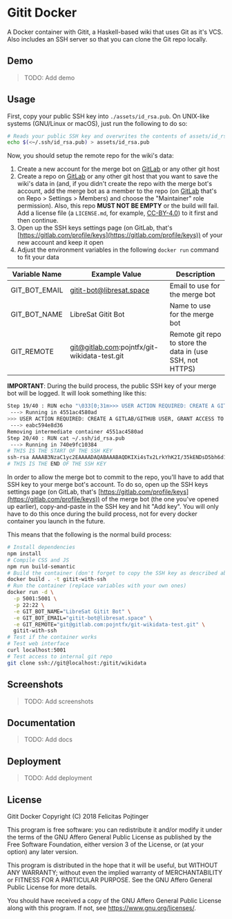 # Gitit Docker

A Docker container with Gitit, a Haskell-based wiki that uses Git as it's VCS. Also includes an SSH server so that you can clone the Git repo locally.

## Demo

> TODO: Add demo

## Usage

First, copy your public SSH key into `./assets/id_rsa.pub`. On UNIX-like systems (GNU/Linux or macOS), just run the following to do so:

```bash
# Reads your public SSH key and overwrites the contents of assets/id_rsa.pub with it
echo $(<~/.ssh/id_rsa.pub) > assets/id_rsa.pub
```

Now, you should setup the remote repo for the wiki's data:

1.  Create a new account for the merge bot on [GitLab](https://gitlab.com) or any other git host
2.  Create a repo on [GitLab](https://gitlab.com) or any other git host that you want to save the wiki's data in (and, if you didn't create the repo with the merge bot's account, add the merge bot as a member to the repo (on [GitLab](https://gitlab.com) that's on Repo > Settings > Members) and choose the "Maintainer" role permission). Also, this repo **MUST NOT BE EMPTY** or the build will fail. Add a license file (a `LICENSE.md`, for example, [CC-BY-4.0](https://choosealicense.com/licenses/cc-by-4.0/)) to it first and then continue.
3.  Open up the SSH keys settings page (on GitLab, that's [https://gitlab.com/profile/keys](https://gitlab.com/profile/keys)) of your new account and keep it open
4.  Adjust the environment variables in the following `docker run` command to fit your data

| Variable Name | Example Value                                | Description                                               |
| ------------- | -------------------------------------------- | --------------------------------------------------------- |
| GIT_BOT_EMAIL | gitit-bot@libresat.space                     | Email to use for the merge bot                            |
| GIT_BOT_NAME  | LibreSat Gitit Bot                           | Name to use for the merge bot                             |
| GIT_REMOTE    | git@gitlab.com:pojntfx/git-wikidata-test.git | Remote git repo to store the data in (use SSH, not HTTPS) |

**IMPORTANT**: During the build process, the public SSH key of your merge bot will be logged. It will look something like this:

```bash
Step 19/40 : RUN echo "\033[0;31m>>> USER ACTION REQUIRED: CREATE A GITLAB/GITHUB USER, GRANT ACCESS TO WIKIDATA REPO, ADD FOLLOWING PUBLIC SSH KEY TO PROFILE <<<\033[0m"
 ---> Running in 4551ac4580ad
>>> USER ACTION REQUIRED: CREATE A GITLAB/GITHUB USER, GRANT ACCESS TO WIKIDATA REPO, ADD FOLLOWING PUBLIC SSH KEY TO PROFILE <<<
 ---> eabc594e8d36
Removing intermediate container 4551ac4580ad
Step 20/40 : RUN cat ~/.ssh/id_rsa.pub
 ---> Running in 740e9fc10384
# THIS IS THE START OF THE SSH KEY
ssh-rsa AAAAB3NzaC1yc2EAAAADAQABAAABAQDKIXi4sTx2LrkYhK2I/35kENDsD5bh6d12ycOVHsVR/LQn0hjitG6j7O/6VTvWqy/Q8sGWcHGJb9oEkuLfMZOsHTOiWQP+Y0m+L1goNGgom+GeQOZ1lciRZjm+p4VEZMH169nJmwrqb8eymFJGj7AYiW9rHM (...) qTFCsk55Yn59LOxPau/CCrA9jo14vHPDhgNbQFBl2QZHsGsGXHauwKTpdowac970HLDtR2nuSSPGr root@f639faccb8ce
# THIS IS THE END OF THE SSH KEY
```

In order to allow the merge bot to commit to the repo, you'll have to add that SSH key to your merge bot's account. To do so, open up the SSH keys settings page (on GitLab, that's [https://gitlab.com/profile/keys](https://gitlab.com/profile/keys)) of the merge bot (the one you've opened up earlier), copy-and-paste in the SSH key and hit "Add key". You will only have to do this once during the build process, not for every docker container you launch in the future.

This means that the following is the normal build process:

```bash
# Install dependencies
npm install
# Compile CSS and JS
npm run build-semantic
# Build the container (don't forget to copy the SSH key as described above)
docker build . -t gitit-with-ssh
# Run the container (replace variables with your own ones)
docker run -d \
  -p 5001:5001 \
  -p 22:22 \
  -e GIT_BOT_NAME="LibreSat Gitit Bot" \
  -e GIT_BOT_EMAIL="gitit-bot@libresat.space" \
  -e GIT_REMOTE="git@gitlab.com:pojntfx/git-wikidata-test.git" \
  gitit-with-ssh
# Test if the container works
# Test web interface
curl localhost:5001
# Test access to internal git repo
git clone ssh://git@localhost:/gitit/wikidata
```

## Screenshots

> TODO: Add screenshots

## Documentation

> TODO: Add docs

## Deployment

> TODO: Add deployment

## License

Gitit Docker
Copyright (C) 2018 Felicitas Pojtinger

This program is free software: you can redistribute it and/or modify it under the terms of the GNU Affero General Public License as published by the Free Software Foundation, either version 3 of the License, or (at your option) any later version.

This program is distributed in the hope that it will be useful, but WITHOUT ANY WARRANTY; without even the implied warranty of MERCHANTABILITY or FITNESS FOR A PARTICULAR PURPOSE. See the GNU Affero General Public License for more details.

You should have received a copy of the GNU Affero General Public License along with this program. If not, see <https://www.gnu.org/licenses/>.
